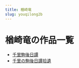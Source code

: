 ```yaml
---
title: 楢崎竜
slug: youqilong2b
---
```


# 楢崎竜の作品一覧

- [千里駒後日譚](qianlijuhouritanf4)
- [千里の駒後日譚拾遺](qianlinojuhouritanshiyi6a)
